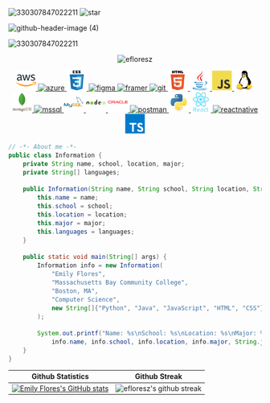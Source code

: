 



![330307847022211](https://user-images.githubusercontent.com/110843762/225420992-e4ef9135-421d-4357-a45f-9c35039311fd.png)
![star](https://user-images.githubusercontent.com/110843762/225450803-ce1a5703-2dd6-4598-a2bf-bb85ec8fdfda.png)

<!--📏LINE-->
![github-header-image (4)](https://user-images.githubusercontent.com/110843762/225437727-0f804b85-f27c-416d-b62b-29ebf989766d.png)



![330307847022211](https://user-images.githubusercontent.com/110843762/225420992-e4ef9135-421d-4357-a45f-9c35039311fd.png)

</p>
<p align="center">
    <img src="https://komarev.com/ghpvc/?username=efloresz&label=Profile%20views&color=F2ACB9&style=flat" alt="efloresz" /> 
</p>




<p align="center"> <a href="https://aws.amazon.com" target="_blank" rel="noreferrer"> <img src="https://raw.githubusercontent.com/devicons/devicon/master/icons/amazonwebservices/amazonwebservices-original-wordmark.svg" alt="aws" width="40" height="40"/> </a> <a href="https://azure.microsoft.com/en-in/" target="_blank" rel="noreferrer"> <img src="https://www.vectorlogo.zone/logos/microsoft_azure/microsoft_azure-icon.svg" alt="azure" width="40" height="40"/> </a> <a href="https://www.w3schools.com/css/" target="_blank" rel="noreferrer"> <img src="https://raw.githubusercontent.com/devicons/devicon/master/icons/css3/css3-original-wordmark.svg" alt="css3" width="40" height="40"/> </a> <a href="https://www.figma.com/" target="_blank" rel="noreferrer"> <img src="https://www.vectorlogo.zone/logos/figma/figma-icon.svg" alt="figma" width="40" height="40"/> </a> <a href="https://www.framer.com/" target="_blank" rel="noreferrer"> <img src="https://www.vectorlogo.zone/logos/framer/framer-icon.svg" alt="framer" width="40" height="40"/> </a> <a href="https://git-scm.com/" target="_blank" rel="noreferrer"> <img src="https://www.vectorlogo.zone/logos/git-scm/git-scm-icon.svg" alt="git" width="40" height="40"/> </a> <a href="https://www.w3.org/html/" target="_blank" rel="noreferrer"> <img src="https://raw.githubusercontent.com/devicons/devicon/master/icons/html5/html5-original-wordmark.svg" alt="html5" width="40" height="40"/> </a> <a href="https://www.java.com" target="_blank" rel="noreferrer"> <img src="https://raw.githubusercontent.com/devicons/devicon/master/icons/java/java-original.svg" alt="java" width="40" height="40"/> </a> <a href="https://developer.mozilla.org/en-US/docs/Web/JavaScript" target="_blank" rel="noreferrer"> <img src="https://raw.githubusercontent.com/devicons/devicon/master/icons/javascript/javascript-original.svg" alt="javascript" width="40" height="40"/> </a> <a href="https://www.linux.org/" target="_blank" rel="noreferrer"> <img src="https://raw.githubusercontent.com/devicons/devicon/master/icons/linux/linux-original.svg" alt="linux" width="40" height="40"/> </a> <a href="https://www.mongodb.com/" target="_blank" rel="noreferrer"> <img src="https://raw.githubusercontent.com/devicons/devicon/master/icons/mongodb/mongodb-original-wordmark.svg" alt="mongodb" width="40" height="40"/> </a> <a href="https://www.microsoft.com/en-us/sql-server" target="_blank" rel="noreferrer"> <img src="https://www.svgrepo.com/show/303229/microsoft-sql-server-logo.svg" alt="mssql" width="40" height="40"/> </a> <a href="https://www.mysql.com/" target="_blank" rel="noreferrer"> <img src="https://raw.githubusercontent.com/devicons/devicon/master/icons/mysql/mysql-original-wordmark.svg" alt="mysql" width="40" height="40"/> </a> <a href="https://nodejs.org" target="_blank" rel="noreferrer"> <img src="https://raw.githubusercontent.com/devicons/devicon/master/icons/nodejs/nodejs-original-wordmark.svg" alt="nodejs" width="40" height="40"/> </a> <a href="https://www.oracle.com/" target="_blank" rel="noreferrer"> <img src="https://raw.githubusercontent.com/devicons/devicon/master/icons/oracle/oracle-original.svg" alt="oracle" width="40" height="40"/> </a> <a href="https://postman.com" target="_blank" rel="noreferrer"> <img src="https://www.vectorlogo.zone/logos/getpostman/getpostman-icon.svg" alt="postman" width="40" height="40"/> </a> <a href="https://www.python.org" target="_blank" rel="noreferrer"> <img src="https://raw.githubusercontent.com/devicons/devicon/master/icons/python/python-original.svg" alt="python" width="40" height="40"/> </a> <a href="https://reactjs.org/" target="_blank" rel="noreferrer"> <img src="https://raw.githubusercontent.com/devicons/devicon/master/icons/react/react-original-wordmark.svg" alt="react" width="40" height="40"/> </a> <a href="https://reactnative.dev/" target="_blank" rel="noreferrer"> <img src="https://reactnative.dev/img/header_logo.svg" alt="reactnative" width="40" height="40"/> </a> <a href="https://www.typescriptlang.org/" target="_blank" rel="noreferrer"> <img src="https://raw.githubusercontent.com/devicons/devicon/master/icons/typescript/typescript-original.svg" alt="typescript" width="40" height="40"/> </a> </p>  



```java
// -*- About me -*- 
public class Information {
    private String name, school, location, major;
    private String[] languages;

    public Information(String name, String school, String location, String major, String[] languages) {
        this.name = name;
        this.school = school;
        this.location = location;
        this.major = major;
        this.languages = languages;
    }

    public static void main(String[] args) {
        Information info = new Information(
            "Emily Flores",
            "Massachusetts Bay Community College",
            "Boston, MA",
            "Computer Science",
            new String[]{"Python", "Java", "JavaScript", "HTML", "CSS"}
        );

        System.out.printf("Name: %s\nSchool: %s\nLocation: %s\nMajor: %s\nLanguages: %s\n",
            info.name, info.school, info.location, info.major, String.join(", ", info.languages));
    }
}
```






| Github Statistics | Github Streak |
| --- | --- |
[![Emily Flores's GitHub stats](https://github-readme-stats.vercel.app/api?username=efloresz&show_icons=true&title_color=ff69b4&icon_color=ff69b4&text_color=daf7dc&bg_color=151515&hide=issues&count_private=true&include_all_commits=true)](https://github.com/efloresz/github-readme-stats) | ![efloresz's github streak](https://github-readme-streak-stats.herokuapp.com/?user=efloresz&theme=dark&background=151515&stroke=ff9ece&ring=ff9ece&fire=ff9ece&currStreakNum=ff9ece&sideNums=daf7dc&currStreakLabel=daf7dc&sideLabels=daf7dc)



















